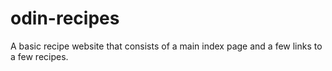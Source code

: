 # odin-recipes

A basic recipe website that consists of a main index page and a few links to a few recipes.